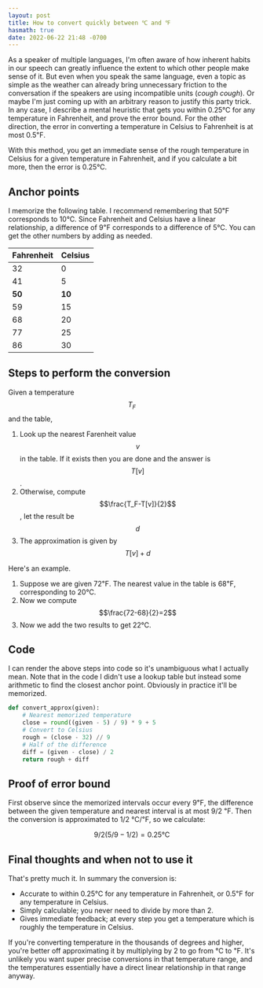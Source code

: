 ```yaml
---
layout: post
title: How to convert quickly between ℃ and ℉
hasmath: true
date: 2022-06-22 21:48 -0700
---
```

As a speaker of multiple languages, I'm often aware of how inherent
habits in our speech can greatly influence the extent to which other
people make sense of it.  But even when you speak the same language,
even a topic as simple as the weather can already bring unnecessary
friction to the conversation if the speakers are using incompatible
units (_cough_ _cough_).  Or maybe I'm just coming up with an
arbitrary reason to justify this party trick.  In any case, I describe
a mental heuristic that gets you within 0.25℃ for any temperature in
Fahrenheit, and prove the error bound.  For the other direction, the
error in converting a temperature in Celsius to Fahrenheit is at most
0.5℉.

With this method, you get an immediate sense of the rough temperature
in Celsius for a given temperature in Fahrenheit, and if you calculate
a bit more, then the error is 0.25℃.

## Anchor points
I memorize the following table.  I recommend remembering that 50℉
corresponds to 10℃. Since Fahrenheit and Celsius have a linear
relationship, a difference of 9℉ corresponds to a difference of 5℃.
You can get the other numbers by adding as needed.

| Fahrenheit | Celsius |
|------------|---------|
| 32         | 0       |
| 41         | 5       |
| **50**     | **10**  |
| 59         | 15      |
| 68         | 20      |
| 77         | 25      |
| 86         | 30      |

## Steps to perform the conversion

Given a temperature $$T_F$$ and the table,

1. Look up the nearest Farenheit value $$v$$ in the table.  If it
   exists then you are done and the answer is $$T[v]$$.
2. Otherwise, compute $$\frac{T_F-T[v]}{2}$$, let the result
   be $$d$$
3. The approximation is given by $$T[v]+d$$

Here's an example.

1. Suppose we are given 72℉.  The nearest value in the table is 68℉,
   corresponding to 20℃.
2. Now we compute $$\frac{72-68}{2}=2$$
3. Now we add the two results to get 22℃.

## Code
I can render the above steps into code so it's unambiguous what I
actually mean.  Note that in the code I didn't use a lookup table but
instead some arithmetic to find the closest anchor point.  Obviously
in practice it'll be memorized.

```python
def convert_approx(given):
    # Nearest memorized temperature
    close = round((given - 5) / 9) * 9 + 5
    # Convert to Celsius
    rough = (close - 32) // 9
    # Half of the difference
    diff = (given - close) / 2
    return rough + diff
```

## Proof of error bound
First observe since the memorized intervals occur every 9℉, the
difference between the given temperature and nearest interval is at
most 9/2 ℉.  Then the conversion is approximated to 1/2 ℃/℉, so we
calculate:

$$
9/2(5/9-1/2) = 0.25℃
$$

## Final thoughts and when not to use it
That's pretty much it.  In summary the conversion is:

* Accurate to within 0.25℃ for any temperature in Fahrenheit, or 0.5℉
  for any temperature in Celsius.
* Simply calculable; you never need to divide by more than 2.
* Gives immediate feedback; at every step you get a temperature which
  is roughly the temperature in Celsius.

If you're converting temperature in the thousands of degrees and
higher, you're better off approximating it by multiplying by 2 to go
from ℃ to ℉.  It's unlikely you want super precise conversions in that
temperature range, and the temperatures essentially have a direct
linear relationship in that range anyway.
